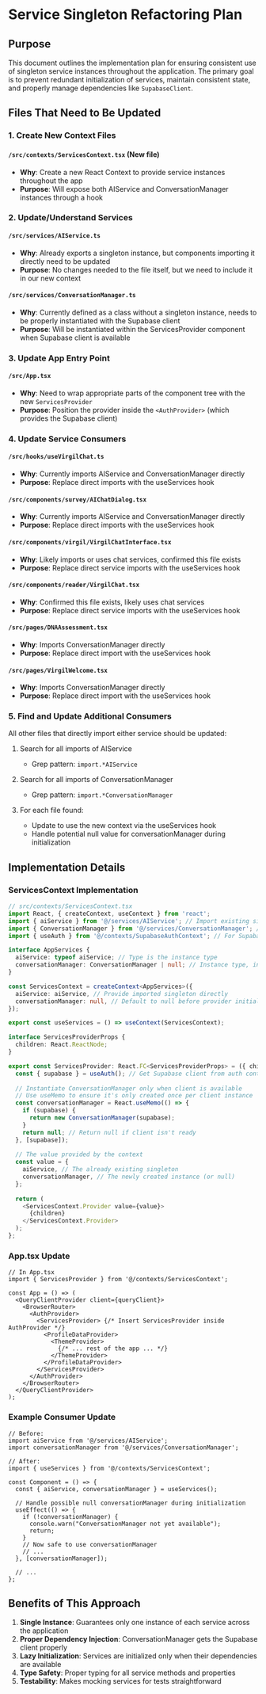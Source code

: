 # Service Singleton Refactoring Plan

## Purpose

This document outlines the implementation plan for ensuring consistent use of singleton service instances throughout the application. The primary goal is to prevent redundant initialization of services, maintain consistent state, and properly manage dependencies like `SupabaseClient`.

## Files That Need to Be Updated

### 1. Create New Context Files

#### `/src/contexts/ServicesContext.tsx` (New file)
- **Why**: Create a new React Context to provide service instances throughout the app
- **Purpose**: Will expose both AIService and ConversationManager instances through a hook

### 2. Update/Understand Services

#### `/src/services/AIService.ts`
- **Why**: Already exports a singleton instance, but components importing it directly need to be updated
- **Purpose**: No changes needed to the file itself, but we need to include it in our new context

#### `/src/services/ConversationManager.ts`
- **Why**: Currently defined as a class without a singleton instance, needs to be properly instantiated with the Supabase client
- **Purpose**: Will be instantiated within the ServicesProvider component when Supabase client is available

### 3. Update App Entry Point

#### `/src/App.tsx`
- **Why**: Need to wrap appropriate parts of the component tree with the new `ServicesProvider`
- **Purpose**: Position the provider inside the `<AuthProvider>` (which provides the Supabase client)

### 4. Update Service Consumers

#### `/src/hooks/useVirgilChat.ts`
- **Why**: Currently imports AIService and ConversationManager directly
- **Purpose**: Replace direct imports with the useServices hook

#### `/src/components/survey/AIChatDialog.tsx`
- **Why**: Currently imports AIService and ConversationManager directly
- **Purpose**: Replace direct imports with the useServices hook

#### `/src/components/virgil/VirgilChatInterface.tsx`
- **Why**: Likely imports or uses chat services, confirmed this file exists
- **Purpose**: Replace direct service imports with the useServices hook

#### `/src/components/reader/VirgilChat.tsx`
- **Why**: Confirmed this file exists, likely uses chat services
- **Purpose**: Replace direct service imports with the useServices hook

#### `/src/pages/DNAAssessment.tsx`
- **Why**: Imports ConversationManager directly
- **Purpose**: Replace direct import with the useServices hook

#### `/src/pages/VirgilWelcome.tsx`
- **Why**: Imports ConversationManager directly
- **Purpose**: Replace direct import with the useServices hook

### 5. Find and Update Additional Consumers

All other files that directly import either service should be updated:

1. Search for all imports of AIService
   - Grep pattern: `import.*AIService`
   
2. Search for all imports of ConversationManager
   - Grep pattern: `import.*ConversationManager`
   
3. For each file found:
   - Update to use the new context via the useServices hook
   - Handle potential null value for conversationManager during initialization

## Implementation Details

### ServicesContext Implementation

```typescript
// src/contexts/ServicesContext.tsx
import React, { createContext, useContext } from 'react';
import { aiService } from '@/services/AIService'; // Import existing singleton
import { ConversationManager } from '@/services/ConversationManager'; // Import class
import { useAuth } from '@/contexts/SupabaseAuthContext'; // For Supabase client access

interface AppServices {
  aiService: typeof aiService; // Type is the instance type
  conversationManager: ConversationManager | null; // Instance type, initially null
}

const ServicesContext = createContext<AppServices>({
  aiService: aiService, // Provide imported singleton directly
  conversationManager: null, // Default to null before provider initializes
});

export const useServices = () => useContext(ServicesContext);

interface ServicesProviderProps {
  children: React.ReactNode;
}

export const ServicesProvider: React.FC<ServicesProviderProps> = ({ children }) => {
  const { supabase } = useAuth(); // Get Supabase client from auth context
  
  // Instantiate ConversationManager only when client is available
  // Use useMemo to ensure it's only created once per client instance
  const conversationManager = React.useMemo(() => {
    if (supabase) {
      return new ConversationManager(supabase);
    }
    return null; // Return null if client isn't ready
  }, [supabase]);
  
  // The value provided by the context
  const value = {
    aiService, // The already existing singleton
    conversationManager, // The newly created instance (or null)
  };
  
  return (
    <ServicesContext.Provider value={value}>
      {children}
    </ServicesContext.Provider>
  );
};
```

### App.tsx Update

```tsx
// In App.tsx
import { ServicesProvider } from '@/contexts/ServicesContext';

const App = () => (
  <QueryClientProvider client={queryClient}>
    <BrowserRouter>
      <AuthProvider>
        <ServicesProvider> {/* Insert ServicesProvider inside AuthProvider */}
          <ProfileDataProvider>
            <ThemeProvider>
              {/* ... rest of the app ... */}
            </ThemeProvider>
          </ProfileDataProvider>
        </ServicesProvider>
      </AuthProvider>
    </BrowserRouter>
  </QueryClientProvider>
);
```

### Example Consumer Update

```tsx
// Before:
import aiService from '@/services/AIService';
import conversationManager from '@/services/ConversationManager';

// After:
import { useServices } from '@/contexts/ServicesContext';

const Component = () => {
  const { aiService, conversationManager } = useServices();
  
  // Handle possible null conversationManager during initialization
  useEffect(() => {
    if (!conversationManager) {
      console.warn("ConversationManager not yet available");
      return;
    }
    // Now safe to use conversationManager
    // ...
  }, [conversationManager]);
  
  // ...
};
```

## Benefits of This Approach

1. **Single Instance**: Guarantees only one instance of each service across the application
2. **Proper Dependency Injection**: ConversationManager gets the Supabase client properly
3. **Lazy Initialization**: Services are initialized only when their dependencies are available
4. **Type Safety**: Proper typing for all service methods and properties
5. **Testability**: Makes mocking services for tests straightforward

